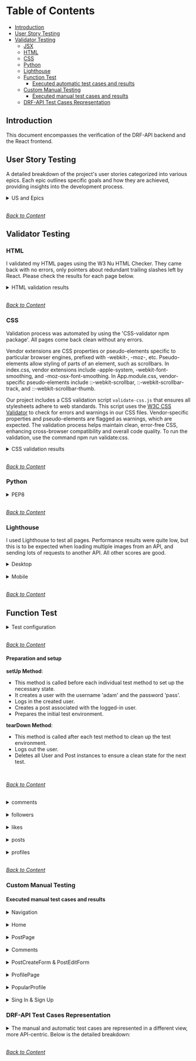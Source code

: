 # Table of Contents

- [Introduction](#introduction)
- [User Story Testing](#user-story-testing)
- [Validator Testing](#validator-testing)
  - [JSX](#jsx)
  - [HTML](#html)
  - [CSS](#css)
  - [Python](#python)
  - [Lighthouse](#lighthouse)
  - [Function Test](#function-test)
    - [Executed automatic test cases and results](#executed-automatic-test-cases-and-results)
  - [Custom Manual Testing](#custom-manual-testing)
    - [Executed manual test cases and results](#executed-manual-test-cases-and-results)
  - [DRF-API Test Cases Representation](#drf-api-test-cases-representation)

## Introduction

This document encompasses the verification of the DRF-API backend and the React frontend.

## User Story Testing

A detailed breakdown of the project's user stories categorized into various epics. Each epic outlines specific goals and how they are achieved, providing insights into the development process.

<details>
<summary>US and Epics</summary> 
<br>

**EPIC - Scope**
| Goals | How are they achieved? | Comment |
| --- | --- |--- |
| As a product owner, I want to define the project scope and vision so that all stakeholders have a clear understanding of the project's goals and objectives | The project scope and vision are defined during initial phase and documented in a project charter | |
| As a product owner, I want to identify key features and functionalities required for the application so that it meets user needs effectively | Key features are identified through user research and requirements gathering sessions with stakeholder(s) | |

**EPIC - Development**
| Goals | How are they achieved? | Comment |
| --- | --- |--- |
| As a developer, I want to set up a project repository for the front-end and back-end so that I can manage the codebase efficiently | Set up separate Git repositories for the front-end and back-end on GitHub and configure them with appropriate README files and branch protections | |
| As a developer, I want to configure the development environment so that I can ensure consistent setup across different machines | Use tools like Docker to create consistent development environments, and document setup instructions in the README.md file | |
| As a developer, I want to design a responsive user interface using React so that users have a seamless experience across devices | Implement responsive design principles using CSS frameworks like Bootstrap and test across different devices and screen sizes | |
| As a developer, I want to create reusable components in React so that the codebase is maintainable and scalable | Develop React components with a modular architecture and document them | |
| As a developer, I want to create a Django project and set up the Django Rest Framework so that I can build the API | Initialize a Django project, install Django Rest Framework, and configure settings including database connections | |
| As a developer, I want to design database models so that the data is structured logically | Create Django models to represent the data structure, ensuring relationships and constraints are appropriately defined | |
| As a developer, I want to implement CRUD operations in the API so that users can manage their content | Develop API views and serializers in Django Rest Framework to handle create, read, update, and delete operations for the main entities | |
| As a developer, I want to integrate the front-end with the back-end API so that data can be fetched and displayed dynamically | Use Axios or Fetch API in React to make requests to the Django REST API and update the UI based on the responses | |
| As a developer, I want to secure user data by storing passwords hashed and ensuring sensitive information is protected | Use Django's built-in password hashing mechanism and configure environment variables for sensitive settings using `env.py` and Heroku Config Vars | |
| As a developer, I want to write tests so that I can ensure the functionality of my React components | Write manual tests for React components | |
| As a developer, I want to write tests so that I can verify the correctness of the API endpoints | Use Django's test framework to write unit tests and integration tests for API endpoints, ensuring they return expected results | |

**EPIC - Navigation & Authentication**
| Goals | How are they achieved? | Comment |
| --- | --- |--- |
| As a user I can view a navbar from every page so that I can navigate easily between pages | Implement a persistent navigation bar component in React that is included on all pages | |
| As a user I can navigate through pages quickly so that I can view content seamlessly without page refresh | Use React Router to enable client-side routing, ensuring navigation does not trigger full page reloads | |
| As a user I can create a new account so that I can access all the features for signed up users | Develop a registration form that submits user data to the Django REST API to create new user accounts | |
| As a user I can sign in to the app so that I can access functionality for logged in users | Implement a login form that authenticates users via the Django REST API and stores the authentication token in local storage | |
| As a user I can tell if I am logged in or not so that I can log in if I need to | Display user authentication status in the navigation bar, showing different links based on login state | |
| As a user I can maintain my logged-in status until I choose to log out so that my user experience is not compromised | Use token-based authentication with automatic token refresh to keep users logged in until they explicitly log out | |
| As a logged out user I can see sign in and sign up options so that I can sign in/sign up | Ensure the navigation bar shows links to the sign-in and sign-up pages for unauthenticated users | |
| As a user I can view user's avatars so that I can easily identify users of the application | Display user avatars in the navigation bar, user profiles, and next to user-generated content | |

**EPIC - Adding & Liking Posts**
| Goals | How are they achieved? | Comment |
| --- | --- |--- |
| As a logged in user I can create posts so that I can share my images with the world! | Develop a post creation form in React that submits new posts to the Django REST API | |
| As a user I can view the details of a single post so that I can learn more about it | Implement a post detail page that fetches and displays a single post's data from the API | |
| As a logged in user I can like a post so that I can show my support for the posts that interest me | Add a like button to posts that sends a like request to the API and updates the like count on the UI | |

**EPIC - The Posts Page**
| Goals | How are they achieved? | Comment |
| --- | --- |--- |
| As a user I can view all the most recent posts, ordered by most recently created first so that I am up to date with the newest content | Fetch and display posts from the API in descending order of creation date | |
| As a user, I can search for posts with keywords, so that I can find the posts and user profiles I am most interested in | Implement a search bar that filters posts based on keywords entered by the user | |
| As a logged in user I can view the posts I liked so that I can find the posts I enjoy the most | Create a view that fetches and displays posts liked by the authenticated user | |
| As a logged in user I can view content filtered by users I follow so that I can keep up to date with what they are posting about | Implement a feed that displays posts from users followed by the authenticated user |
| As a user I can keep scrolling through the images on the site, that are loaded for me automatically so that I don't have to click on "next page" etc | Implement infinite scroll functionality that fetches more posts as the user scrolls down | |


**EPIC - The Post Page**
| Goals | How are they achieved? | Comment |
| --- | --- |--- |
| As a user I can view the posts page so that I can read the comments about the post | Display the post's comments below the post content on the post detail page | |
| As a post owner I can edit my post title and description so that I can make corrections or update my post after it was created | Add an edit button to the post detail page that opens a form for updating the post's title and description | |
| As a logged in user I can add comments to a post so that I can share my thoughts about the post | Implement a comment form on the post detail page that submits new comments to the API | |
| As a user I can see how long ago a comment was made so that I know how old a comment is | Display timestamps next to each comment showing how long ago they were posted | |
| As a user I can read comments on posts so that I can read what other users think about the posts | List comments below the post content on the post detail page | |
| As an owner of a comment I can delete my comment so that I can control removal of my comment from the application | Add a delete button to each comment that sends a delete request to the API and removes the comment from the UI | |
| As an owner of a comment I can edit my comment so that I can fix or update my existing comment | Add an edit button to each comment that opens a form for updating the comment's content | |


**EPIC - The Profile Page**
| Goals | How are they achieved? | Comment |
| --- | --- |--- |
| As a user I can view other users profiles so that I can see their posts and learn more about them | Implement user profile pages that display user information and their posts | |
| As a user I can see a list of the most followed profiles so that I can see which profiles are popular | Create a section on the site that lists the most followed profiles | |
| As a user I can view statistics about a specific user: number of posts, follows and users followed so that I can learn more about them | Display user statistics (number of posts, follows, and followed users) on profile pages | |
| As a logged in user I can follow and unfollow other users so that I can see and remove posts by specific users in my posts feed | Implement follow and unfollow buttons on user profiles that update the follow status via the API | |
| As a user I can view all the posts by a specific user so that I can catch up on their latest posts, or decide I want to follow them | List all posts by the user on their profile page | |
| As a logged in user I can edit my profile so that I can change my profile picture and bio | Add an edit profile button that opens a form for updating the profile picture and bio | |
| As a logged in user I can update my username and password so that I can change my display name and keep my profile secure | Provide options for changing username and password in the user settings | |
| As a developer, I want to create a report form that stores user queries, complaints, or suggestions in the Report model so that the platform can handle user feedback | Implement a report form that submits user feedback to the API and stores it in the database | |
| As a user, I want to send feedback or queries to the platform administrators so that I can report issues or suggest improvements | Add a feedback form accessible from the user menu that submits feedback to the platform administrators | |

</details>
<br>

_<span style="color: blue;">[Back to Content](#table-of-contents)</span>_

## Validator Testing


### HTML

I validated my HTML pages using the W3 Nu HTML Checker. They came back with no errors, only pointers about redundant trailing slashes left by React. Please check the results for each page below.

<details>
<summary>HTML validation results</summary>

<br>

[PostsPage](https://validator.w3.org/nu/?doc=https%3A%2F%2Fpixavibe-frontend-e53fa907f215.herokuapp.com%2F)

[Post Page](https://validator.w3.org/nu/?doc=https%3A%2F%2Fpixavibe-frontend-e53fa907f215.herokuapp.com%2Fposts%2F66)

[Profile](https://validator.w3.org/nu/?doc=https%3A%2F%2Fpixavibe-frontend-e53fa907f215.herokuapp.com%2Fprofiles%2F4)

[Edit profile](https://validator.w3.org/nu/?doc=https%3A%2F%2Fpixavibe-frontend-e53fa907f215.herokuapp.com%2Fprofiles%2F4%2Fedit)

[Sign Up](https://validator.w3.org/nu/?doc=https%3A%2F%2Fpixavibe-frontend-e53fa907f215.herokuapp.com%2Fsignup)

[Sign In](https://validator.w3.org/nu/?doc=https%3A%2F%2Fpixavibe-frontend-e53fa907f215.herokuapp.com%2Fsignin)

[PostCreateForm](https://validator.w3.org/nu/?doc=https%3A%2F%2Fpixavibe-frontend-e53fa907f215.herokuapp.com%2Fposts%2Fcreate)

[PostEditForm](https://validator.w3.org/nu/?doc=https%3A%2F%2Fpixavibe-frontend-e53fa907f215.herokuapp.com%2Fposts%2F1%2Fedit)

</details>

<br>

_<span style="color: blue;">[Back to Content](#table-of-contents)</span>_

### CSS

Validation process was automated by using the 'CSS-validator npm package'. All pages come back clean without any errors. </br>

Vendor extensions are CSS properties or pseudo-elements specific to particular browser engines, prefixed with -webkit-, -moz-, etc. Pseudo-elements allow styling of parts of an element, such as scrollbars. In index.css, vendor extensions include -apple-system, -webkit-font-smoothing, and -moz-osx-font-smoothing. In App.module.css, vendor-specific pseudo-elements include ::-webkit-scrollbar, ::-webkit-scrollbar-track, and ::-webkit-scrollbar-thumb.

Our project includes a CSS validation script `validate-css.js` that ensures all stylesheets adhere to web standards. This script uses the [W3C CSS Validator](https://jigsaw.w3.org/css-validator/validator) to check for errors and warnings in our CSS files. Vendor-specific properties and pseudo-elements are flagged as warnings, which are expected. The validation process helps maintain clean, error-free CSS, enhancing cross-browser compatibility and overall code quality. To run the validation, use the command npm run validate:css.

<details>
<summary>CSS validation results</summary>

<br>

![CSS-01](/documentation/testing_image/validate_css_01.png)

![CSS-02](/documentation/testing_image/validate_css_02.png)

</details>

<br>

_<span style="color: blue;">[Back to Content](#table-of-contents)</span>_

### Python

<details>
<summary>PEP8</summary>
<br>

All Python files were run validated with pep8 and cleaned until no errors were found.

![pep8](documentation/test-image/python_validate.png)

</details>
<br>

_<span style="color: blue;">[Back to Content](#table-of-contents)</span>_

### Lighthouse

I used Lighthouse to test all pages. Performance results were quite low, but this is to be expected when loading multiple images from an API, and sending lots of requests to another API. All other scores are good.

<details>
<summary>Desktop</summary>
<br>

| Page         | Performance | Accessibility | Best Practices | SEO |
| ------------ | ----------- | ------------- | -------------- | --- |
| Home         | 76          | 95            | 78             | 100 |
| Post Detail  | 72          | 90            | 78             | 100 |
| Post Form    | 77          | 95            | 78             | 100 |
| Profile page | 87          | 88            | 78             | 92  |
| Login        | 95          | 88            | 96             | 92  |
| Register     | 95          | 88            | 96             | 92  |

</details>
<br>

<details>
<summary>Mobile</summary>
<br>

| Page         | Performance | Accessibility | Best Practices | SEO |
| ------------ | ----------- | ------------- | -------------- | --- |
| Home         | 61          | 95            | 79             | 100 |
| Post Detail  | 55          | 90            | 79             | 100 |
| Post Form    | 69          | 95            | 79             | 100 |
| Profile page | 76          | 86            | 79             | 92  |
| Login        | 89          | 95            | 96             | 100 |
| Register     | 90          | 95            | 96             | 100 |

</details>

<br>

_<span style="color: blue;">[Back to Content](#table-of-contents)</span>_

## Function Test

<details>
<summary>Test configuration</summary>

<br>

_<span style="color: blue;">[Back to Content](#table-of-contents)</span>_

**Test Environment**

- Desktop:
  - Own built PC
- Screen:
  - Samsung Odyssey G5 / 32" / 2560 x 1440 /
- Mobile:
  - Iphone 13 PRO

**Browser compatibility**

I have tested this site on the following browsers:

- Google Chrome, Version 130.0.6723.59 (Official build) (64-bit)

**React Bootstrap Breakpoints**
<br>
[Link for reference](https://react-bootstrap-v4.netlify.app/layout/grid/#col-props)

| **Breakpoint**    | **Prefix** | **Minimum Width** |
| ----------------- | ---------- | ----------------- |
| Extra Small       | `xs`       | `< 576px`         |
| Small             | `sm`       | `≥ 576px`         |
| Medium            | `md`       | `≥ 768px`         |
| Large             | `lg`       | `≥ 992px`         |
| Extra Large       | `xl`       | `≥ 1200px`        |
| Extra Extra Large | `xxl`      | `≥ 1400px`        |

</details>

<br>

_<span style="color: blue;">[Back to Content](#table-of-contents)</span>_

#### Preparation and setup

**setUp Method**:

- This method is called before each individual test method to set up the necessary state.
- It creates a user with the username 'adam' and the password 'pass'.
- Logs in the created user.
- Creates a post associated with the logged-in user.
- Prepares the initial test environment.

**tearDown Method**:

- This method is called after each test method to clean up the test environment.
- Logs out the user.
- Deletes all User and Post instances to ensure a clean state for the next test.

</details>

<br>

_<span style="color: blue;">[Back to Content](#table-of-contents)</span>_

<br>

<details>

<summary>comments</summary>

| ID       | Description                                                                                                                                                                                               | Expected Outcome                                                                                                        | Result | Comment |
| -------- | --------------------------------------------------------------------------------------------------------------------------------------------------------------------------------------------------------- | ----------------------------------------------------------------------------------------------------------------------- | ------ | ------- |
| CMT-A-01 | Test `def test_can_list_comments(self):` checks if comments can be listed successfully. It sends a GET request to `/comments/`.                                                                           | Comments are listed successfully with a status code of 200 OK.                                                          | PASS   |         |
| CMT-A-02 | Test `def test_can_create_comment(self):` checks if a comment can be created successfully. It sends a POST request to `/comments/`.                                                                       | The comment is created successfully with a status code of 201 Created.                                                  | PASS   |         |
| CMT-A-03 | Test `def test_can_retrieve_comment_using_valid_id(self):` checks if a comment can be retrieved using a valid ID. It sends a GET request to `/comments/<id>/`.                                            | The comment is retrieved successfully with a status code of 200 OK.                                                     | PASS   |         |
| CMT-A-04 | Test `def test_cant_retrieve_comment_using_invalid_id(self):` checks that retrieving a comment with an invalid ID returns 404. It sends a GET request to `/comments/999/`.                                | The request returns a status code of 404 Not Found.                                                                     | PASS   |         |
| CMT-A-05 | Test `def test_user_can_update_own_comment(self):` checks if a user can update their own comment. It sends a PUT request to `/comments/<id>/`.                                                            | The comment is updated successfully with a status code of 200 OK and the updated content is reflected in the response.  | PASS   |         |
| CMT-A-06 | Test `def test_user_can_delete_own_comment(self):` checks if a user can delete their own comment. It sends a DELETE request to `/comments/<id>/`.                                                         | The comment is deleted successfully with a status code of 204 No Content.                                               | PASS   |         |
| CMT-A-07 | Test `def test_user_cant_create_comment_without_authentication(self):` checks that a user cannot create a comment without authentication. It sends a POST request to `/comments/` without authentication. | The request returns a status code of 403 Forbidden, preventing the creation of the comment without user authentication. | PASS   |         |


</details>

<br>

<details>

<summary>followers</summary>

<br>

No automatic test executed, only manual.


</details>

<br>

<details>

<summary>likes</summary>

<br>

| ID       | Description                                                                                                                                                   | Expected Outcome                                                                                                | Result | Comment |
| -------- | ------------------------------------------------------------------------------------------------------------------------------------------------------------- | --------------------------------------------------------------------------------------------------------------- | ------ | ------- |
| LKE-A-01 | Test `def test_like_post(self):` checks if a user can like a post. It sends a POST request to `/likes/`.                                                      | The like is created successfully with a status code of 201 Created and the post ID is returned in the response. | PASS   |         |
| LKE-A-02 | Test `def test_cannot_like_post_twice(self):` checks if a user cannot like a post twice. It sends a POST request to `/likes/`.                                | The request returns a status code of 400 Bad Request, indicating that the user cannot like the same post twice. | PASS   |         |
| LKE-A-03 | Test `def test_unlike_post(self):` checks if a user can unlike a post. It sends a DELETE request to `/likes/<id>/`.                                           | The like is deleted successfully with a status code of 204 No Content.                                          | PASS   |         |
| LKE-A-04 | Test `def test_user_cannot_unlike_another_users_like(self):` checks if a user cannot unlike another user's like. It sends a DELETE request to `/likes/<id>/`. | The request returns a status code of 403 Forbidden, indicating that a user cannot unlike another user's like.   | PASS   |         |

##### Results in terminal

![BLK](/documentation/testing_image/test-result-likes.png)

</details>

<br>

<details>

<summary>posts</summary>

<br>

| ID       | Description                                                                                                                                                       | Expected Outcome                                                                                           | Result | Comment |
| -------- | ----------------------------------------------------------------------------------------------------------------------------------------------------------------- | ---------------------------------------------------------------------------------------------------------- | ------ | ------- |
| PST-A-01 | Test `def test_can_list_posts(self):` checks if posts can be listed successfully. It sends a GET request to `/posts/`.                                            | Posts are listed successfully with a status code of 200 OK.                                                | PASS   |         |
| PST-A-02 | Test `def test_logged_in_user_can_create_post(self):` checks if a logged-in user can create a post. It sends a POST request to `/posts/`.                         | The post is created successfully with a status code of 201 Created.                                        | PASS   |         |
| PST-A-03 | Test `def test_user_not_logged_in_cant_create_post(self):` checks if an unauthenticated user cannot create a post. It sends a POST request to `/posts/`.          | The request returns a status code of 403 Forbidden, indicating that the user must be authenticated.        | PASS   |         |
| PST-A-04 | Test `def test_can_retrieve_post_using_valid_id(self):` checks if a post can be retrieved using a valid ID. It sends a GET request to `/posts/<id>/`.             | The post is retrieved successfully with a status code of 200 OK.                                           | PASS   |         |
| PST-A-05 | Test `def test_cant_retrieve_post_using_invalid_id(self):` checks that retrieving a post with an invalid ID returns 404. It sends a GET request to `/posts/999/`. | The request returns a status code of 404 Not Found.                                                        | PASS   |         |
| PST-A-06 | Test `def test_user_can_update_own_post(self):` checks if a user can update their own post. It sends a PUT request to `/posts/<id>/`.                             | The post is updated successfully with a status code of 200 OK and the updated content is reflected.        | PASS   |         |
| PST-A-07 | Test `def test_user_cant_update_another_users_post(self):` checks that a user cannot update another user's post. It sends a PUT request to `/posts/<id>/`.        | The request returns a status code of 403 Forbidden, indicating that the user cannot update another's post. | PASS   |         |
| PST-A-08 | Test `def test_user_can_delete_own_post(self):` checks if a user can delete their own post. It sends a DELETE request to `/posts/<id>/`.                          | The post is deleted successfully with a status code of 204 No Content.                                     | PASS   |         |
| PST-A-09 | Test `def test_user_cannot_delete_another_users_post(self):` checks that a user cannot delete another user's post. It sends a DELETE request to `/posts/<id>/`.   | The request returns a status code of 403 Forbidden, indicating that the user cannot delete another's post. | PASS   |         |

##### Results in terminal

![BLK](/documentation/testing_image/test-result-posts.png)

</details>

<br>

<details>

<summary>profiles</summary>

<br>

No automatic test executed, only manual.

</details>

<br>

_<span style="color: blue;">[Back to Content](#table-of-contents)</span>_

### Custom Manual Testing

#### Executed manual test cases and results

<details>

<summary>Navigation</summary>

<br>

| ID       | Feature        | Action      | Expected Outcome                                        | Result | Comment |
| -------- | -------------- | ----------- | ------------------------------------------------------- | ------ | ------- |
| NAV-M-01 | Navbar Logo    | Hover/Focus | Indicate focus                                          | Pass   |         |
| NAV-M-02 | Navbar Logo    | Click       | Redirect to home                                        | Pass   |         |
| NAV-M-03 | Navbar toggler | Display     | Visible on small screens only                           | Pass   |         |
| NAV-M-04 | Navbar toggler | Click       | Opens dropdown with navigation links                    | Pass   |         |
| NAV-M-05 | Following Link | Display     | Only display when user is signed in                     | Pass   |         |
| NAV-M-06 | Following Link | Click       | Open following feed page                                | Pass   |         |
| NAV-M-07 | Liked Link     | Display     | Only display when user is signed in                     | Pass   |         |
| NAV-M-08 | Liked Link     | Click       | Open liked posts feed page                              | Pass   |         |
| NAV-M-09 | Navbar Links   | Display     | Links display in header on screens above a certain size | Pass   |         |
| NAV-M-10 | Profile Link   | Display     | Only display when user is signed in                     | Pass   |         |
| NAV-M-11 | Profile Link   | Click       | Open profile page                                       | Pass   |         |
| NAV-M-12 | Register Link  | Display     | Only display when user is not signed in                 | Pass   |         |
| NAV-M-13 | Register Link  | Click       | Open signup page                                        | Pass   |         |
| NAV-M-14 | Log-in Link    | Display     | Only display when user is not signed in                 | Pass   |         |
| NAV-M-15 | Log-in Link    | Click       | Open login page                                         | Pass   |         |
| NAV-M-16 | Log-out Link   | Display     | Only display when user is signed in                     | Pass   |         |
| NAV-M-17 | Log-out Link   | Click       | Log the user out                                        | Pass   |         |

</details>

<br>

<details>

<summary>Home</summary>

<br>

| ID       | Feature           | Action  | Expected Outcome                                                 | Result | Comment |
| -------- | ----------------- | ------- | ---------------------------------------------------------------- | ------ | ------- |
| HME-M-01 | Post list         | Display | All posts appear in sorted order                                 | Pass   |         |
| HME-M-02 | Post              | Display | Post displays title, author, image, content, and time of posting | Pass   |         |
| HME-M-03 | Post              | Display | Post displays the number of likes and comments                   | Pass   |         |
| HME-M-04 | Avatar            | Display | Post owner's avatar is present on the post                       | Pass   |         |
| HME-M-05 | Avatar            | Click   | Clicking an avatar opens the associated profile page             | Pass   |         |
| HME-M-06 | Post Link         | Click   | Clicking the post opens the detail page                          | Pass   |         |
| HME-M-07 | Like Icon         | Click   | Like/Unlike the post                                             | Pass   |         |
| HME-M-08 | Like Counter      | Display | Display the correct number of likes received by the post         | Pass   |         |
| HME-M-09 | Comment Icon      | Click   | Open the post's comment section                                  | Pass   |         |
| HME-M-10 | Comment Counter   | Display | Display the correct number of comments on the post               | Pass   |         |
| HME-M-11 | Search Bar        | Input   | Apply search term and filter posts automatically                 | Pass   |         |
| HME-M-12 | Category Filter   | Click   | Apply category term and filter posts automatically               | Pass   |         |
| HME-M-13 | 'New Post' Button | Display | Only visible to signed-in users                                  | Pass   |         |
| HME-M-14 | 'New Post' Button | Click   | Open post form                                                   | Pass   |         |
| HME-M-15 | Post feed         | Display | All posts appear in an infinite scroll feed                      | Pass   |         |                | Pass   |         |
| HME-M-17 | Post feed         | Display | "Following" feed only displays posts by followed users           | Pass   |         |
| HME-M-18 | Post feed         | Display | "Liked" feed only displays posts the current user has liked      | Pass   |         |

</details>

<br>

<details>

<summary>PostPage</summary>

<br>

| ID       | Feature         | Action  | Expected Outcome                                                 | Result | Comment |
| -------- | --------------- | ------- | ---------------------------------------------------------------- | ------ | ------- |
| PST-M-01 | Post            | Display | Post displays title, author, image, content, and time of posting | Pass   |         |
| PST-M-02 | Post            | Display | Post displays the number of likes and comments                   | Pass   |         |
| PST-M-03 | Avatar          | Display | Post owner's avatar is present on the post                       | Pass   |         |
| PST-M-04 | Avatar          | Click   | Clicking an avatar opens the associated profile page             | Pass   |         |
| PST-M-05 | Edit Button     | Display | Display if logged in as the author of the post                   | Pass   |         |
| PST-M-06 | Edit Button     | Click   | Open the post editing page                                       | Pass   |         |
| PST-M-07 | Delete Button   | Display | Display if logged in as the author of the post                   | Pass   |         |
| PST-M-08 | Delete Button   | Click   | Delete the post                                                  | Pass   |         |
| PST-M-09 | Like Icon       | Click   | Like/Unlike the post                                             | Pass   |         |
| PST-M-10 | Like Counter    | Display | Display the correct number of likes received by the post         | Pass   |         |
| PST-M-11 | Comment Icon    | Click   | Open the post's comment section                                  | Pass   |         |
| PST-M-12 | Comment Counter | Display | Display the correct number of comments on the post               | Pass   |         |


</details>

<br>

<details>

<summary>Comments</summary>

<br>

| ID       | Feature       | Action  | Expected Outcome                                                 | Result | Comment |
| -------- | ------------- | ------- | ---------------------------------------------------------------- | ------ | ------- |
| CMT-M-01 | Comment Form  | Display | Display when a user is signed in                                 | Pass   |         |
| CMT-M-02 | Comment Form  | Submit  | Submit the form and add the comment to the post                  | Pass   |         |
| CMT-M-03 | Comments      | Display | Comments appear in descending order in an infinite scroll format | Pass   |         |
| CMT-M-04 | Comments      | Display | Comments display the owner's username and avatar                 | Pass   |         |
| CMT-M-06 | Comments      | Click   | Clicking the avatar opens the associated profile                 | Pass   |         |
| CMT-M-07 | Edit Button   | Display | Display if logged in as the author of the post                   | Pass   |         |
| CMT-M-08 | Edit Button   | Click   | Open the comment form                                            | Pass   |         |
| CMT-M-09 | Delete Button | Display | Display if logged in as the author of the post                   | Pass   |         |
| CMT-M-10 | Delete Button | Click   | Delete the comment                                               | Pass   |         |

</details>

<br>

<details>

<summary>PostCreateForm & PostEditForm</summary>

<br>

| ID       | Feature        | Action  | Expected Outcome                                        | Result | Comment |
| -------- | -------------- | ------- | ------------------------------------------------------- | ------ | ------- |
| PFM-M-01 | Upload Button  | Display | The upload Button appears                               | Pass   |         |
| PFM-M-02 | Upload Button  | Click   | Opens a file selector window                            | Pass   |         |
| PFM-M-03 | Title Input    | Display | The title input has a label making its purpose clear    | Pass   |         |
| PFM-M-04 | Title Input    | Input   | The user can type in the Title field                    | Pass   |         |
| PFM-M-05 | Content Input  | Display | The content input has a label making its purpose clear  | Pass   |         |
| PFM-M-06 | Content Input  | Input   | The user can type in the content field                  | Pass   |         |
| PFM-M-07 | Category Input | Display | The category input has a label making its purpose clear | Pass   |         |
| PFM-M-08 | Category Input | Click   | The user can select category the menu                   | Pass   |         |
| PFM-M-09 | Cancel Button  | Click   | Close the form without any changes                      | Pass   |         |
| PFM-M-09 | Submit Button  | Click   | Submit the form and create/update the post              | Pass   |         |
| PFM-M-10 | Submit Button  | Click   | Close the form and redirect the user to the post feed   | Pass   |         |
  

</details>

<br>

<details>

<summary>ProfilePage</summary>

<br>

| ID       | Feature                  | Action  | Expected Outcome                                                 | Result | Comment |
| -------- | ------------------------ | ------- | ---------------------------------------------------------------- | ------ | ------- |
| PRF-M-01 | Avatar                   | Display | The user's avatar appears on the top of the page                 | Pass   |         |
| PRF-M-02 | Username                 | Display | The user's username appears on the top of the page               | Pass   |         |
| PRF-M-03 | User Stats               | Display | The number of posts, followers, and followed users are displayed | Pass   |         |
| PRF-M-04 | Options Button           | Display | The option button appears if signed-in as the profile owner      | Pass   |         |
| PRF-M-05 | Options Button           | Click   | Clicking opens the profile options menu                          | Pass   |         |
| PRF-M-06 | Options Menu             | Display | Display options for editing the profile, username and password   | Pass   |         |
| PRF-M-07 | "Edit profile" Button    | Click   | Open the profile editing form                                    | Pass   |         |
| PRF-M-08 | "Change username" Button | Click   | Open the username editing form                                   | Pass   |         |
| PRF-M-09 | "Change password" Button | Click   | Open the password editing form                                   | Pass   |         |
| PRF-M-10 | User Posts               | Display | The profile owner's posts are displayed under the profile        | Pass   |         |
| PRF-M-11 | User Posts               | Display | The profile post feed has an infinite scroll layout              | Pass   |         |
| PRF-M-12 | Hide/(block) User	      | Create	| User1 can hide User2 successfully                                | Pass   |         |       


</details>

<br>

<details>

<summary>PopularProfile</summary>

<br>

| Feature                | Action  | Expected Outcome                                                                    | Result | Comment |
| ---------------------- | ------- | ----------------------------------------------------------------------------------- | ------ | ------- |
| Popular Profiles       | Display | The "popular profiles" section displays across the site                             | Pass   |         |
| Popular Profiles       | Display | The list updates to reflect the number of followers for each profile                | Pass   |         |
| Popular Profiles       | Display | The list moves to the top and center on smaller screens                             | Pass   |         |
| Popular Profiles       | Display | No "popular profiles" section appears on profile pages on smaller screens           | Pass   |         |
| Username               | Display | User avatars appear for each profile                                                | Pass   |         |
| Username               | Click   | Open the associated profile page                                                    | Pass   |         |
| Avatar                 | Display | User avatars appear on larger screens                                               | Pass   |         |
| Avatar                 | Click   | Open the associated profile page                                                    | Pass   |         |
| Follow/Unfollow Button | Display | A follow/unfollow button appears next to each profile on large screens if signed in | Pass   |         |
| Follow/Unfollow Button | Click   | Clicking the button follows/unfollows the user                                      | Pass   |         |
| Follow/Unfollow Button | Click   | Clicking the button updates the button and its sibling buttons on other components  | Pass   |         |

</details>

<br>

<details>

<summary>Sing In & Sign Up</summary>

<br>

| ID       | Feature                | Action  | Expected Outcome                                    | Result | Comment |
| -------- | ---------------------- | ------- | --------------------------------------------------- | ------ | ------- |
| SIU-M-01 | Username Input         | Display | A label and placeholder make the purpose clear      | Pass   |         |
| SIU-M-02 | Username Input         | Input   | The user can input a username                       | Pass   |         |
| SIU-M-03 | Password Input         | Display | A label and placeholder make the purpose clear      | Pass   |         |
| SIU-M-04 | Password Input         | Input   | The user can input a username                       | Pass   |         |
| SIU-M-05 | Confirm Password Input | Display | A label and placeholder make the purpose clear      | Pass   |         |
| SIU-M-06 | Confirm Password Input | Input   | The user can input a password                       | Pass   |         |
| SIU-M-07 | Sign Up Button         | Click   | Validate the form before submission                 | Pass   |         |
| SIU-M-08 | Sign Up Button         | Click   | Notify the user about any invalid data              | Pass   |         |
| SIU-M-09 | Sign Up Button         | Click   | Submit the form and create the new user and profile | Pass   |         |
| SIU-M-10 | Sign In Button         | Click   | Validate the form before submission                 | Pass   |         |
| SIU-M-11 | Sign In Button         | Click   | Notify the user about any invalid data              | Pass   |         |
| SIU-M-12 | Sign In Button         | Click   | Submit the form and create the new user and profile | Pass   |         |
</details>

### DRF-API Test Cases Representation

<details>
<summary>The manual and automatic test cases are represented in a different view, more API-centric. Below is the detailed breakdown:</summary>
<br>

### DRF API
| Feature | Action | Expected Outcome | Pass/Fail | Comment |
| --- | --- | --- | --- | --- |
| Refresh token | POST | Refreshes the auth token to keep the user signed in | Pass | |
| Sign-out view | POST | Destroys the token and signs the user out | Pass | |

### Profiles
| Feature | Action | Expected Outcome | Pass/Fail | Comment |
| --- | --- | --- | --- |--- |
| Profile List | GET | Show a list of all profiles as JSON objects | Pass | |
| Profile List | POST | Create a new profile if valid | Pass | |
| Profile List | POST | Automatically make a profile when creating a user | Pass | |
| Profile Detail | GET | Return a specific profile if given a valid id | Pass | |
| Profile Detail | POST | Create a new profile if valid | Pass | |
| Profile Detail | PUT | Update the profile if valid | Pass | |
| Profile Detail | DELETE | Destroy the profile and its owner instance if valid | Pass | |
| Related instances | DELETE | Destroying a profile destroys all content related to its owner | Pass | |
| Serializer | Annotation | Annotate the number of posts, followers, and followed users of a profile | Pass | |

### Posts
| Feature | Action | Expected Outcome | Pass/Fail | Comment |
| --- | --- | --- | --- |--- |
| Post List | GET | Show a list of all posts as JSON objects | Pass | |
| Post List | POST | Create a new post if valid | Pass | |
| Post Detail | GET | Return a specific post if given a valid id | Pass | |
| Post Detail | PUT | Update the post if valid | Pass | |
| Post Detail | DELETE | Destroy the post instance if valid | Pass | |

### Comments
| Feature | Action | Expected Outcome | Pass/Fail | Comment |
| --- | --- | --- | --- |--- |
| Comment List | GET | Show a list of all comments as JSON objects | Pass | |
| Comment List | POST | Create a new comment if valid | Pass | |
| Comment Detail | GET | Return a specific comment if given a valid id | Pass | |
| Comment Detail | PUT | Update the comment if valid | Pass | |
| Comment Detail | DELETE | Destroy the comment if valid | Pass | |

### Followers
| Feature | Action | Expected Outcome | Pass/Fail | Comment |
| --- | --- | --- | --- |--- |
| Follower List | GET | Show a list of all followers as JSON objects | Pass | |
| Follower List | POST | Create a new follower if valid | Pass | |
| Follower Detail | GET | Return a specific follower if given a valid id | Pass | |
| Follower Detail | PUT | Update the follower if valid | Pass | |
| Follower Detail | DELETE | Destroy the follower if valid | Pass | |
| Unique Together | No duplicates | The model prevents creating duplicate follow instances with the same owner and target user |Pass | |

### Likes
| Feature | Action | Expected Outcome | Pass/Fail | Comment |
| --- | --- | --- | --- |--- |
| Like List | GET | Show a list of all likes as JSON objects | Pass | |
| Like List | POST | Create a new like if valid | Pass | |
| Like Detail | GET | Return a specific like if given a valid id | Pass | |
| Like Detail | PUT | Update the like if valid | Pass | |
| Like Detail | DELETE | Destroy the like if valid | Pass | |
| Unique Together | No duplicates | The model prevents creating duplicate like instances with the same owner and target post | Pass | |
| Like List | View | User1 can see the list of users they have Liked/unliked | Pass |


</details>
<br>

_<span style="color: blue;">[Back to Content](#table-of-contents)</span>_
